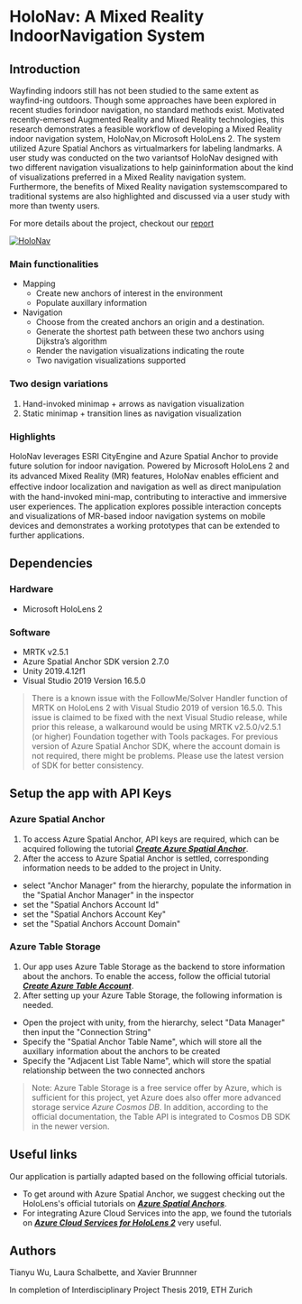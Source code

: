 # HoloNav: A Mixed Reality IndoorNavigation System
## Introduction
Wayfinding indoors still has not been studied to the same extent as wayfind-ing outdoors. Though some approaches have been explored in recent studies forindoor navigation, no standard methods exist. Motivated recently-emersed Augmented Reality and Mixed Reality technologies, this research demonstrates a feasible workflow of developing a Mixed Reality indoor navigation system, HoloNav,on Microsoft HoloLens 2. The system utilized Azure Spatial Anchors as virtualmarkers for labeling landmarks. A user study was conducted on the two variantsof HoloNav designed with two different navigation visualizations to help gaininformation about the kind of visualizations preferred in a Mixed Reality navigation system. Furthermore, the benefits of Mixed Reality navigation systemscompared to traditional systems are also highlighted and discussed via a user study with more than twenty users.

For more details about the project, checkout our [report](https://polybox.ethz.ch/index.php/apps/files/?dir=/Shared/IPA_AS2020_BrunnerSchalbetterWu_FinalSubmission/01_Report&fileid=2207893813#pdfviewer)

[![HoloNav](https://img.youtube.com/vi/Gzxj2bzMrBU/0.jpg)](https://www.youtube.com/watch?v=Gzxj2bzMrBU)
### Main functionalities
- Mapping
  - Create new anchors of interest in the environment
  - Populate auxillary information
- Navigation 
  - Choose from the created anchors an origin and a destination. 
  - Generate the shortest path between these two anchors using Dijkstra’s algorithm
  - Render the navigation visualizations indicating the route
  - Two navigation visualizations supported
### Two design variations
1. Hand-invoked minimap + arrows as navigation visualization
2. Static minimap + transition lines as navigation visualization
### Highlights
HoloNav leverages ESRI CityEngine and Azure Spatial Anchor to provide future solution for indoor navigation. Powered by Microsoft HoloLens 2 and its advanced Mixed Reality (MR) features, HoloNav enables eﬃcient and eﬀective indoor localization and navigation as well as direct manipulation with the hand-invoked mini-map, contributing to interactive and immersive user experiences. The application explores possible interaction concepts and visualizations of MR-based indoor navigation systems on mobile devices and demonstrates a working prototypes that can be extended to further applications.
## Dependencies
### Hardware
- Microsoft HoloLens 2
### Software
- MRTK v2.5.1
- Azure Spatial Anchor SDK version 2.7.0
- Unity 2019.4.12f1
- Visual Studio 2019 Version 16.5.0
> There is a known issue with the FollowMe/Solver Handler function of MRTK on HoloLens 2 with Visual Studio 2019 of version 16.5.0. This issue is claimed to be fixed with the next Visual Studio release, while prior this release, a walkaround would be using MRTK v2.5.0/v2.5.1 (or higher) Foundation together with Tools packages. 
> For previous version of Azure Spatial Anchor SDK, where the account domain is not required, there might be problems. Please use the latest version of SDK for better consistency.
## Setup the app with API Keys
### Azure Spatial Anchor
1. To access Azure Spatial Anchor, API keys are required, which can be acquired following the tutorial [***Create Azure Spatial Anchor***](https://docs.microsoft.com/en-us/azure/spatial-anchors/quickstarts/get-started-unity-hololens?tabs=azure-portal).
2. After the access to Azure Spatial Anchor is settled, corresponding information needs to be added to the project in Unity.
  - select "Anchor Manager" from the hierarchy, populate the information in the "Spatial Anchor Manager" in the inspector
  - set the "Spatial Anchors Account Id"
  - set the "Spatial Anchors Account Key"
  - set the "Spatial Anchors Account Domain"
### Azure Table Storage
1. Our app uses Azure Table Storage as the backend to store information about the anchors. To enable the access, follow the official tutorial [***Create Azure Table Account***](https://docs.microsoft.com/en-us/azure/storage/common/storage-account-create?tabs=azure-portal).
2. After setting up your Azure Table Storage, the following information is needed.
  - Open the project with unity, from the hierarchy, select "Data Manager" then input the "Connection String"
  - Specify the "Spatial Anchor Table Name", which will store all the auxillary information about the anchors to be created
  - Specify the "Adjacent List Table Name", which will store the spatial relationship between the two connected anchors
> Note: Azure Table Storage is a free service offer by Azure, which is sufficient for this project, yet Azure does also offer more advanced storage service *Azure Cosmos DB*. In addition, according to the official documentation, the Table API is integrated to Cosmos DB SDK in the newer version.
## Useful links
Our application is partially adapted based on the following official tutorials.
- To get around with Azure Spatial Anchor, we suggest checking out the HoloLens's official tutorials on [***Azure Spatial Anchors***](https://docs.microsoft.com/en-us/windows/mixed-reality/develop/unity/tutorials/mr-learning-asa-01).
- For integrating Azure Cloud Services into the app, we found the tutorials on [***Azure Cloud Services for HoloLens 2***](https://docs.microsoft.com/en-us/windows/mixed-reality/develop/unity/tutorials/mr-learning-azure-01) very useful.
## Authors
Tianyu Wu, Laura Schalbette, and Xavier Brunnner

In completion of Interdisciplinary Project Thesis 2019, ETH Zurich
